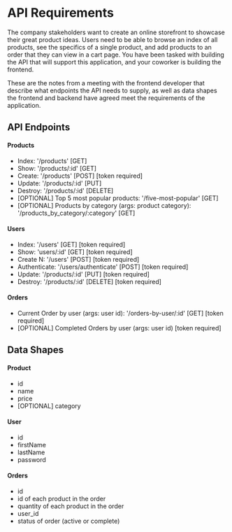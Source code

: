 # API Requirements

The company stakeholders want to create an online storefront to showcase their great product ideas. Users need to be able to browse an index of all products, see the specifics of a single product, and add products to an order that they can view in a cart page. You have been tasked with building the API that will support this application, and your coworker is building the frontend.

These are the notes from a meeting with the frontend developer that describe what endpoints the API needs to supply, as well as data shapes the frontend and backend have agreed meet the requirements of the application.

## API Endpoints

#### Products

-   Index: '/products' [GET]
-   Show: '/products/:id' [GET]
-   Create: '/products' [POST] [token required]
-   Update: '/products/:id' [PUT]
-   Destroy: '/products/:id' [DELETE]
-   [OPTIONAL] Top 5 most popular products: '/five-most-popular' [GET]
-   [OPTIONAL] Products by category (args: product category): '/products_by_category/:category' [GET]

#### Users

-   Index: '/users' [GET] [token required]
-   Show: 'users/:id' [GET] [token required]
-   Create N: '/users' [POST] [token required]
-   Authenticate: '/users/authenticate' [POST] [token required]
-   Update: '/products/:id' [PUT] [token required]
-   Destroy: '/products/:id' [DELETE] [token required]

#### Orders

-   Current Order by user (args: user id): '/orders-by-user/:id' [GET] [token required]
-   [OPTIONAL] Completed Orders by user (args: user id) [token required]

## Data Shapes

#### Product

-   id
-   name
-   price
-   [OPTIONAL] category

#### User

-   id
-   firstName
-   lastName
-   password

#### Orders

-   id
-   id of each product in the order
-   quantity of each product in the order
-   user_id
-   status of order (active or complete)
